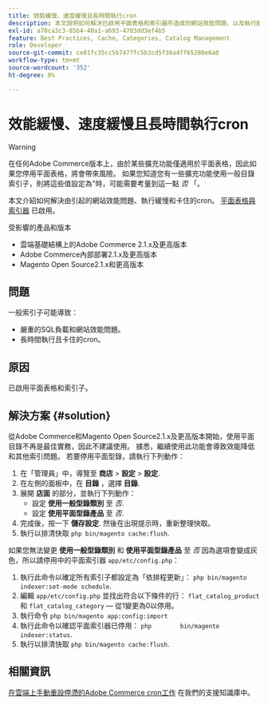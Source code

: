 ```yaml
---
title: 效能緩慢、速度緩慢且長時間執行cron
description: 本文說明如何解決已啟用平面表格和索引器所造成的網站效能問題，以及執行緩慢和卡住的cron。
exl-id: a78ca3c3-85b4-40a1-a693-4703dd3ef4b5
feature: Best Practices, Cache, Categories, Catalog Management
role: Developer
source-git-commit: ce81fc35cc5b7477fc5b3cd5f36a4ff65280e6a0
workflow-type: tm+mt
source-wordcount: '352'
ht-degree: 0%

---
```


# 效能緩慢、速度緩慢且長時間執行cron

>[!WARNING]
>
>在任何Adobe Commerce版本上，由於某些擴充功能僅適用於平面表格，因此如果您停用平面表格，將會帶來風險。 如果您知道您有一些擴充功能使用一般目錄索引子，則將這些值設定為&quot;時，可能需要考量到這一點 *否* 「。

本文介紹如何解決由引起的網站效能問題、執行緩慢和卡住的cron。 [平面表格與索引器](https://docs.magento.com/m2/ce/user_guide/catalog/catalog-flat.html) 已啟用。

受影響的產品和版本

* 雲端基礎結構上的Adobe Commerce 2.1.x及更高版本
* Adobe Commerce內部部署2.1.x及更高版本
* Magento Open Source2.1.x和更高版本

## 問題

一般索引子可能導致：

* 嚴重的SQL負載和網站效能問題。
* 長時間執行且卡住的cron。

## 原因

已啟用平面表格和索引子。

## 解決方案 {#solution}

從Adobe Commerce和Magento Open Source2.1.x及更高版本開始，使用平面目錄不再是最佳實務，因此不建議使用。 據悉，繼續使用此功能會導致效能降低和其他索引問題。 若要停用平面型錄，請執行下列動作：

1. 在「管理員」中，導覽至 **商店** > **設定** > **設定**.
1. 在左側的面板中，在 **目錄** ，選擇 **目錄**.
1. 展開 **店面** 的部分，並執行下列動作：
   * 設定 **使用一般型錄類別** 至 *否*.
   * 設定 **使用平面型錄產品** 至 *否*.
1. 完成後，按一下 **儲存設定**. 然後在出現提示時，重新整理快取。
1. 執行以排清快取 `php bin/magento cache:flush`.

如果您無法變更 **使用一般型錄類別** 和 **使用平面型錄產品** 至 *否* 因為選項會變成灰色，所以請停用中的平面索引器 `app/etc/config.php`：

1. 執行此命令以確定所有索引子都設定為「依排程更新」： `php bin/magento indexer:set-mode schedule`.
1. 編輯 `app/etc/config.php` 並找出符合以下條件的行： `flat_catalog_product` 和 `flat_catalog_category`  — 從1變更為0以停用。
1. 執行命令 `php bin/magento app:config:import`
1. 執行此命令以確認平面索引器已停用： `php        bin/magento indexer:status`.
1. 執行以排清快取 `php bin/magento cache:flush`.

## 相關資訊

[在雲端上手動重設停滯的Adobe Commerce cron工作](/help/how-to/general/reset-stuck-magento-cron-jobs-manually-on-cloud.md) 在我們的支援知識庫中。
